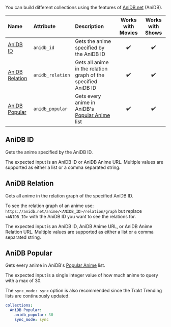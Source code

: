 You can build different collections using the features of [AniDB.net](https://anidb.net/) (AniDB).

| Name | Attribute | Description | Works with Movies | Works with Shows |
| :-- | :-- | :-- | :--: | :--: |
| [AniDB ID](#anidb-id) | `anidb_id` | Gets the anime specified by the AniDB ID | :heavy_check_mark: | :heavy_check_mark: |
| [AniDB Relation](#anidb-relation) | `anidb_relation` | Gets all anime in the relation graph of the specified AniDB ID | :heavy_check_mark: | :heavy_check_mark: |
| [AniDB Popular](#anidb-popular) | `anidb_popular` | Gets every anime in AniDB's [Popular Anime](https://anidb.net/latest/anime/popular/?h=1) list | :heavy_check_mark: | :heavy_check_mark: |

## AniDB ID
Gets the anime specified by the AniDB ID.

The expected input is an AniDB ID or AniDB Anime URL. Multiple values are supported as either a list or a comma separated string.

## AniDB Relation
Gets all anime in the relation graph of the specified AniDB ID.

To see the relation graph of an anime use: `https://anidb.net/anime/<ANIDB_ID>/relation/graph` but replace `<ANIDB_ID>` with the AniDB ID you want to see the relations for.

The expected input is an AniDB ID, AniDB Anime URL, or AniDB Anime Relation URL. Multiple values are supported as either a list or a comma separated string.

## AniDB Popular
Gets every anime in AniDB's [Popular Anime](https://anidb.net/latest/anime/popular/?h=1) list.

The expected input is a single integer value of how much anime to query with a max of 30.

The `sync_mode: sync` option is also recommended since the Trakt Trending lists are continuously updated.

```yaml
collections:
  AniDB Popular:
    anidb_popular: 30
    sync_mode: sync
```